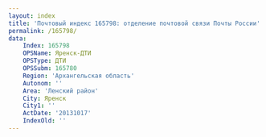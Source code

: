 ```yaml
---
layout: index
title: 'Почтовый индекс 165798: отделение почтовой связи Почты России'
permalink: /165798/
data:
    Index: 165798
    OPSName: Яренск-ДТИ
    OPSType: ДТИ
    OPSSubm: 165780
    Region: 'Архангельская область'
    Autonom: ''
    Area: 'Ленский район'
    City: Яренск
    City1: ''
    ActDate: '20131017'
    IndexOld: ''
---
```

